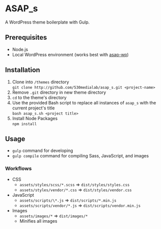 # ASAP_s

A WordPress theme boilerplate with Gulp.

## Prerequisites
* Node.js
* Local WordPress environment (works best with [asap-wp](https://github.com/530medialab/asap-wp))

## Installation
  1. Clone into `/themes` directory  
    ```
    git clone http://github.com/530medialab/asap_s.git <project-name>
    ```
  2. Remove `.git` directory in new theme directory
  3. `cd` to the theme's directory
  4. Use the provided Bash script to replace all instances of `asap_s` with the current project's title  
    ```
    bash asap_s.sh <project title>
    ```
  5. Install Node Packages  
    ```
    npm install
    ```

## Usage

  * `gulp` command for developing
  * `gulp compile` command for compiling Sass, JavaScript, and images

### Workflows
  * CSS
    - `assets/styles/scss/*.scss`  => `dist/styles/styles.css`
    - `assets/styles/vendor/*.css` => `dist/styles/vendor.css`
  * JavaScript
    - `assets/scripts/\*.js`       => `dist/scripts/*.min.js`
    - `assets/scripts/vendor/*.js` => `dist/scripts/vendor.min.js`
  * Images
    - `assets/images/*` => `dist/images/*`
    - Minifies all images
